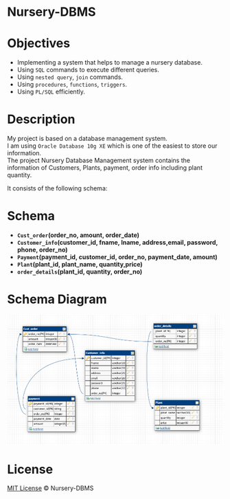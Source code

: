 # Nursery-DBMS

# Objectives
 * Implementing a system that helps to manage a nursery database.
 * Using `SQL` commands to execute different queries.
 * Using `nested query`, `join` commands.
 * Using `procedures`, `functions`, `triggers`.
 * Using `PL/SQL` efficiently.


# Description
 My project is based on a database management system. <br>
 I am using `Oracle Database 10g XE` which is one of the easiest to store our information. <br>
 The project Nursery Database Management system contains the information of Customers, Plants, payment, order info including plant quantity. <br>

It consists of the following schema: 

# Schema
* <b>`Cust_order`(order_no, amount, order_date)</b>
* <b>`Customer_info`(customer_id, fname, lname, address,email, password, phone, order_no)</b>
* <b>`Payment`(payment_id, customer_id, order_no, payment_date, amount)</b>
* <b>`Plant`(plant_id, plant_name, quantity,price)</b>
* <b>`order_details`(plant_id, quantity, order_no)</b>


# Schema Diagram
![Schema](https://github.com/tamim87/Nursery-DBMS/blob/main/Images/schema_dbProject.PNG "Schema")


# License
[MIT License](https://github.com/tamim87/Nursery-DBMS/blob/main/LICENSE) © Nursery-DBMS
